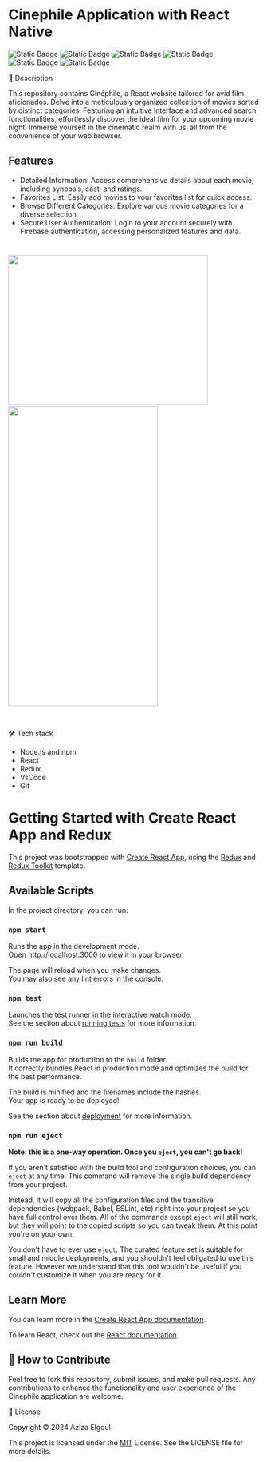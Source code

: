 <!-- Header -->
# Cinephile Application with React Native 

![Static Badge](https://img.shields.io/badge/v8.1-b?logo=npm&label=npm) ![Static Badge](https://img.shields.io/badge/v16.13-b?label=nodeJs)
![Static Badge](https://img.shields.io/badge/VsCode-c?color=blue) ![Static Badge](https://img.shields.io/badge/React%20-c?color=blue) ![Static Badge](https://img.shields.io/badge/Java-c?color=red) ![Static Badge](https://img.shields.io/badge/Firebase-c?logo=Firebase&color=gray)




📝 Description

This repository contains Cinéphile, a React website tailored for avid film aficionados. Delve into a meticulously organized collection of movies sorted by distinct categories. Featuring an intuitive interface and advanced search functionalities, effortlessly discover the ideal film for your upcoming movie night. Immerse yourself in the cinematic realm with us, all from the convenience of your web browser.

## Features

-  Detailed Information: Access comprehensive details about each movie, including synopsis, cast, and ratings.
-  Favorites List: Easily add movies to your favorites list for quick access.
-  Browse Different Categories: Explore various movie categories for a diverse selection.
-  Secure User Authentication: Login to your account securely with Firebase authentication, accessing personalized features and data.


  #
<img src="[https://github.com/aziza92/Cinephile/assets/64699474/985c3353-242a-440d-b707-43c52924eee9](https://github.com/aziza92/CinephileReact/assets/64699474/6186f30f-a1ba-46d9-b4ba-72a596a1c902).gif" width="400" height="300"> &nbsp;&nbsp;&nbsp;&nbsp;
<img src="[https://github.com/aziza92/Cinephile/assets/64699474/81bf9acc-b2a3-4789-a2aa-ce353842acc0](https://github.com/aziza92/CinephileReact/assets/64699474/aa437360-2289-482a-9978-6710458dc564).jpg" width="300" height="600"> <br>

<br>



 🛠 Tech stack

- Node.js and npm
- React
- Redux
- VsCode
- Git

# Getting Started with Create React App and Redux

This project was bootstrapped with [Create React App](https://github.com/facebook/create-react-app), using the [Redux](https://redux.js.org/) and [Redux Toolkit](https://redux-toolkit.js.org/) template.

## Available Scripts

In the project directory, you can run:

### `npm start`

Runs the app in the development mode.\
Open [http://localhost:3000](http://localhost:3000) to view it in your browser.

The page will reload when you make changes.\
You may also see any lint errors in the console.

### `npm test`

Launches the test runner in the interactive watch mode.\
See the section about [running tests](https://facebook.github.io/create-react-app/docs/running-tests) for more information.

### `npm run build`

Builds the app for production to the `build` folder.\
It correctly bundles React in production mode and optimizes the build for the best performance.

The build is minified and the filenames include the hashes.\
Your app is ready to be deployed!

See the section about [deployment](https://facebook.github.io/create-react-app/docs/deployment) for more information.

### `npm run eject`

**Note: this is a one-way operation. Once you `eject`, you can't go back!**

If you aren't satisfied with the build tool and configuration choices, you can `eject` at any time. This command will remove the single build dependency from your project.

Instead, it will copy all the configuration files and the transitive dependencies (webpack, Babel, ESLint, etc) right into your project so you have full control over them. All of the commands except `eject` will still work, but they will point to the copied scripts so you can tweak them. At this point you're on your own.

You don't have to ever use `eject`. The curated feature set is suitable for small and middle deployments, and you shouldn't feel obligated to use this feature. However we understand that this tool wouldn't be useful if you couldn't customize it when you are ready for it.

## Learn More

You can learn more in the [Create React App documentation](https://facebook.github.io/create-react-app/docs/getting-started).

To learn React, check out the [React documentation](https://reactjs.org/).



## 👏 How to Contribute

Feel free to fork this repository, submit issues, and make pull requests. Any contributions to enhance the functionality and user experience of the Cinephile application are welcome.

📄 License

Copyright © 2024 Aziza Elgoul

This project is licensed under the [MIT](https://opensource.org/license/mit) License. See the LICENSE file for more details.
